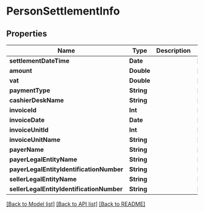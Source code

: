 # PersonSettlementInfo

## Properties
Name | Type | Description | Notes
------------ | ------------- | ------------- | -------------
**settlementDateTime** | **Date** |  | [optional] 
**amount** | **Double** |  | [optional] 
**vat** | **Double** |  | [optional] 
**paymentType** | **String** |  | [optional] 
**cashierDeskName** | **String** |  | [optional] 
**invoiceId** | **Int** |  | [optional] 
**invoiceDate** | **Date** |  | [optional] 
**invoiceUnitId** | **Int** |  | [optional] 
**invoiceUnitName** | **String** |  | [optional] 
**payerName** | **String** |  | [optional] 
**payerLegalEntityName** | **String** |  | [optional] 
**payerLegalEntityIdentificationNumber** | **String** |  | [optional] 
**sellerLegalEntityName** | **String** |  | [optional] 
**sellerLegalEntityIdentificationNumber** | **String** |  | [optional] 

[[Back to Model list]](../README.md#documentation-for-models) [[Back to API list]](../README.md#documentation-for-api-endpoints) [[Back to README]](../README.md)


